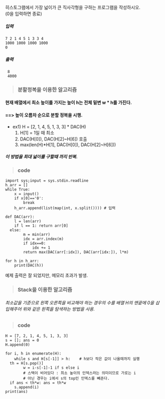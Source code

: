 히스토그램에서 가장 넓이가 큰 직사각형을 구하는 프로그램을 작성하시오.  
  (0을 입력하면 종료)
##### 입력 
	7 2 1 4 5 1 3 3 4 
	1000 1000 1000 1000 
	0	
##### 출력  
	 8 
	 4000  

>### 분할정복을 이용한 알고리즘

#### 현재 배열에서 최소 높이를 가지는 높이 h는 전체 밑변 w * h를 가진다.  
#### ==> **높이 오름차 순으로 분할 정복을 시행.**  
* ex1) H = [2, 1, 4, 5, 1, 3, 3] * DAC(H)  
  1. H[1] = 1일 때 최소  
  2. DAC(H[0]), DAC(H[2]~H[6]) 호출  
  3. max(len(H)*H[1], DAC(H[0]), DAC(H[2]~H[6]))  
##### 이 방법을 최대 넓이를 구할때 까지 반복.  
 
> ### code

    import sys;input = sys.stdin.readline  
    h_arr = []  
    while True:  
        x = input()  
        if x[0]=='0':  
            break  
        h_arr.append(list(map(int, x.split()))) # 입력  
      
    def DAC(arr):  
        l = len(arr)  
        if l == 1: return arr[0]  
      else:  
            m = min(arr)  
            idx = arr.index(m)  
            if idx==0:  
                idx += 1  
            return max(DAC(arr[:idx]), DAC(arr[idx:]), l*m)  
      
    for h in h_arr:  
        print(DAC(h))
예제 출력은 잘 되었지만, 메모리 초과가 발생.
> ### **Stack을 이용한 알고리즘**
###### 최소값을 기준으로 왼쪽 오른쪽을 비교해야 하는 경우의 수를 배열 H의 맨끝에 0을 삽입해주어 위와 같은 왼쪽을 탐색하는 방법을 사용.
> ### code
	H = [7, 2, 1, 4, 5, 1, 3, 3]  
	s = []; ans = 0  
	H.append(0)  
	  
	for i, h in enumerate(H):  
	    while s and H[s[-1]] > h:    # h보다 작은 값이 나올때까지 실행  
	  th = H[s.pop()]  
	        w = i-s[-1]-1 if s else i  
	        # 스택이 비어있다 : 최소 높이의 인덱스라는 의미이므로 가로는 i 
	        # 아닌 경우는 i에서 s의 top인 인덱스를 빼준다.  
	  if ans < th*w: ans = th*w  
	    s.append(i)  
	print(ans)